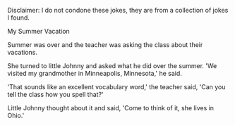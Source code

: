 Disclaimer: I do not condone these jokes, they are from a collection of jokes I found.

My Summer Vacation

Summer was over and the teacher was asking the class about their vacations.

She turned to little Johnny and asked what he did over the summer. 'We visited my grandmother in Minneapolis, Minnesota,' he said.

'That sounds like an excellent vocabulary word,' the teacher said, 'Can you tell the class how you spell that?'

Little Johnny thought about it and said, 'Come to think of it, she lives in Ohio.'

